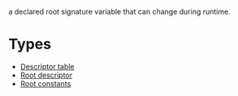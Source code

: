 a declared root signature variable that can change during runtime.
# Types
* [Descriptor table](descriptor-table)
* [Root descriptor](root-descriptor)
* [Root constants](root-constants)